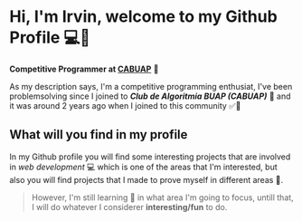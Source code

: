 # Hi, I'm Irvin, welcome to my **Github Profile** 💻🧠
**Competitive Programmer at [CABUAP](https://www.instagram.com/cabuap.ig/)** 🎈

As my description says, I'm a competitive programming enthusiat, I've been problemsolving since I joined to ***Club de Algoritmia BUAP (CABUAP)*** 🎈 and it was around 2 years ago when I joined to this community ✅📅 

## What will you find in my profile
In my Github profile you will find some interesting projects that are involved in *web development* 💻 which is one of the areas that I'm interested, but also you will find projects that I made to prove myself in different areas 💪. 

>However, I'm still learning 🌱 in what area I'm going to focus, untill that, I will do whatever I considerer **interesting/fun** to do.

<!--
**irvingm45/irvingm45** is a ✨ _special_ ✨ repository because its `README.md` (this file) appears on your GitHub profile.

Here are some ideas to get you started:

- 🔭 I’m currently working on ...
- 🌱 I’m currently learning ...
- 👯 I’m looking to collaborate on ...
- 🤔 I’m looking for help with ...
- 💬 Ask me about ...
- 📫 How to reach me: ...
- 😄 Pronouns: ...
- ⚡ Fun fact: ...
-->
